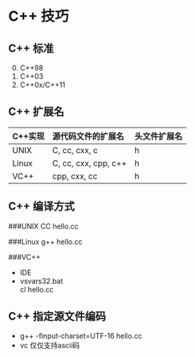 C++ 技巧
================================================================================

C++ 标准
--------------------------------------------------------------------------------
0. C++98
0. C++03
0. C++0x/C++11

C++ 扩展名
--------------------------------------------------------------------------------
|C++实现	|源代码文件的扩展名	|头文件扩展名	|
|:--------|:--------|:--------|
|UNIX	|C, cc, cxx, c	|h	|
|Linux	|C, cc, cxx, cpp, c++	|h	|
|VC++	|cpp, cxx, cc	|h	|

C++ 编译方式
--------------------------------------------------------------------------------

###UNIX
CC hello.cc

###Linux
g++ hello.cc

###VC++
- IDE
- vsvars32.bat<br>
  cl hello.cc

C++ 指定源文件编码
--------------------------------------------------------------------------------
- g++ -finput-charset=UTF-16 hello.cc
- vc 仅仅支持ascii码
